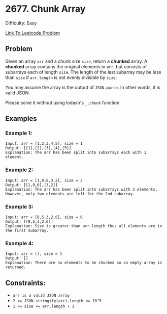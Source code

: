 # 2677. Chunk Array
Difficulty: Easy

[Link To Leetcode Problem](https://leetcode.com/problems/chunk-array/)

## Problem
Given an array `arr` and a chunk size `size`, return a **chunked** array. A **chunked** array contains the original elements in `arr`, but consists of subarrays each of length `size`. The length of the last subarray may be less than `size` if `arr.length` is not evenly divisible by `size`.

You may assume the array is the output of `JSON.parse`. In other words, it is valid JSON.

Please solve it without using lodash's `_.chunk` function.

## Examples
### Example 1:
```
Input: arr = [1,2,3,4,5], size = 1
Output: [[1],[2],[3],[4],[5]]
Explanation: The arr has been split into subarrays each with 1 element.
```
### Example 2:
```
Input: arr = [1,9,6,3,2], size = 3
Output: [[1,9,6],[3,2]]
Explanation: The arr has been split into subarrays with 3 elements. However, only two elements are left for the 2nd subarray.
```
### Example 3:
```
Input: arr = [8,5,3,2,6], size = 6
Output: [[8,5,3,2,6]]
Explanation: Size is greater than arr.length thus all elements are in the first subarray.
```
### Example 4:
```
Input: arr = [], size = 1
Output: []
Explanation: There are no elements to be chunked so an empty array is returned.
```

## Constraints:
- `arr is a valid JSON array`
- `2 <= JSON.stringify(arr).length <= 10^5`
- `1 <= size <= arr.length + 1`